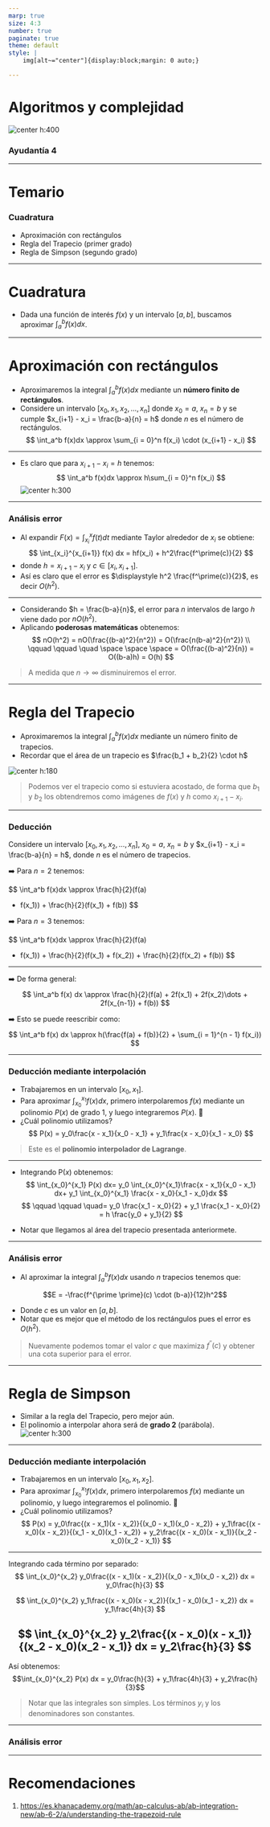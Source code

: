 ```yaml
---
marp: true
size: 4:3
number: true
paginate: true
theme: default
style: |
    img[alt~="center"]{display:block;margin: 0 auto;}

---
```

Algoritmos y complejidad 
===
![center h:400](./images/portada.png)
### Ayudantía 4
---
# Temario
### Cuadratura
- Aproximación con rectángulos
- Regla del Trapecio (primer grado)
- Regla de Simpson (segundo grado)

---
# Cuadratura
- Dada una función de interés $f(x)$ y un intervalo $[a,b]$, buscamos aproximar $\int_a^b f(x) dx$.

---
# Aproximación con rectángulos
- Aproximaremos la integral $\displaystyle \int_a^b f(x) dx$ mediante un **número finito de rectángulos**.
- Considere un intervalo $[x_0, x_1, x_2 , \dots, x_n]$ donde $x_0 = a$, $x_n = b$ y se cumple $x_{i+1} - x_i = \frac{b-a}{n} = h$ donde $n$ es el número de rectángulos.
$$
\int_a^b f(x)dx \approx \sum_{i = 0}^n f(x_i) \cdot (x_{i+1} - x_i)
$$

---
- Es claro que para $x_{i+1} - x_i = h$ tenemos:
$$
\int_a^b f(x)dx \approx h\sum_{i = 0}^n f(x_i) 
$$
![center h:300](./images/rectangulitos.svg)

---
### Análisis error
- Al expandir $\displaystyle F(x) = \int_{x_i}^x f(t)dt$ mediante Taylor alrededor de $x_i$ se obtiene:
$$
\int_{x_i}^{x_{i+1}} f(x) dx = hf(x_i) + h^2\frac{f^\prime(c)}{2}
$$
- donde $h = x_{i+1} - x_i$ y $c \in [x_i, x_{i+1}]$.
- Así es claro que el error es $\displaystyle h^2 \frac{f^\prime(c)}{2}$, es decir $O(h^2)$.

---
- Considerando $h = \frac{b-a}{n}$, el error para $n$ intervalos de largo $h$ viene dado por $nO(h^2)$. 
- Aplicando **poderosas matemáticas** obtenemos:
$$
nO(h^2) = nO(\frac{(b-a)^2}{n^2}) = O(\frac{n(b-a)^2}{n^2}) \\ \qquad \qquad \quad  \space \space \space = O(\frac{(b-a)^2}{n}) = O((b-a)h) = O(h)
$$
> A medida que $n \rightarrow \infty$ disminuiremos el error.

---
# Regla del Trapecio
- Aproximaremos la integral $\displaystyle \int_a^b f(x) dx$ mediante un número finito de trapecios.
- Recordar que el área de un trapecio es $\frac{b_1 + b_2}{2} \cdot h$
  
![center h:180](./images/trapecio.png)

> Podemos ver el trapecio como si estuviera acostado, de forma que $b_1$ y $b_2$ los obtendremos como imágenes de $f(x)$ y $h$ como $x_{i+1} - x_i$.

---
### Deducción
Considere un intervalo $[x_0, x_1, x_2 , \dots, x_n]$, $x_0 = a$, $x_n = b$ y  $x_{i+1} - x_i = \frac{b-a}{n} = h$, donde $n$ es el número de trapecios.

:arrow_right: Para $n = 2$ tenemos:

$$ \int_a^b f(x)dx \approx \frac{h}{2}(f(a)
 + f(x_1)) + \frac{h}{2}(f(x_1) + f(b))
$$

:arrow_right: Para $n = 3$ tenemos:

$$ \int_a^b f(x)dx \approx \frac{h}{2}(f(a)
 + f(x_1)) + \frac{h}{2}(f(x_1) + f(x_2)) + \frac{h}{2}(f(x_2) + f(b))
$$

---
:arrow_right: De forma general: 
$$
\int_a^b f(x) dx \approx \frac{h}{2}(f(a) + 2f(x_1) + 2f(x_2)\dots + 2f(x_{n-1}) + f(b))
$$

:arrow_right: Esto se puede reescribir como:
$$
\int_a^b f(x) dx \approx h(\frac{f(a) + f(b)}{2} + \sum_{i = 1}^{n - 1} f(x_i))
$$


---
### Deducción mediante interpolación
- Trabajaremos en un intervalo $[x_0, x_1]$.
- Para aproximar $\displaystyle\int_{x_0}^{x_1} f(x) dx$, primero interpolaremos $f(x)$ mediante un polinomio $P(x)$ de grado 1, y luego integraremos $P(x)$. :thinking:
- ¿Cuál polinomio utilizamos?
$$
P(x) = y_0\frac{x - x_1}{x_0 - x_1} + y_1\frac{x - x_0}{x_1 - x_0}
$$
> Este es el **polinomio interpolador de Lagrange**.

---
- Integrando P$(x)$ obtenemos:
    $$
    \int_{x_0}^{x_1} P(x) dx= y_0 \int_{x_0}^{x_1}\frac{x - x_1}{x_0 - x_1} dx+ y_1 \int_{x_0}^{x_1} \frac{x - x_0}{x_1 - x_0}dx
    $$
    $$
    \qquad \qquad  \quad= y_0 \frac{x_1 - x_0}{2} + y_1 \frac{x_1 - x_0}{2} = h \frac{y_0 + y_1}{2}
    $$

- Notar que llegamos al área del trapecio presentada anteriormete. 


---
### Análisis error
- Al aproximar la integral $\displaystyle \int_a^b f(x)dx$ usando $n$ trapecios tenemos que:

$$E = -\frac{f^{\prime \prime}(c) \cdot (b-a)}{12}h^2$$
- Donde $c$ es un valor en $[a,b]$.
- Notar que es mejor que el método de los rectángulos pues el error es $O(h^2)$.
> Nuevamente podemos tomar el valor $c$ que maximiza $f^{\prime \prime}(c)$ y obtener una cota superior para el error.

---
# Regla de Simpson
- Similar a la regla del Trapecio, pero mejor aún.
- El polinomio a interpolar ahora será de **grado 2**  (parábola).
![center h:300](./images/simpson.png)
---
### Deducción mediante interpolación
- Trabajaremos en un intervalo $[x_0, x_1, x_2]$.
- Para aproximar $\displaystyle\int_{x_0}^{x_1} f(x) dx$, primero interpolaremos $f(x)$ mediante un polinomio, y luego integraremos el polinomio. :thinking:
- ¿Cuál polinomio utilizamos?
    $$
    P(x) = y_0\frac{(x - x_1)(x - x_2)}{(x_0 - x_1)(x_0 - x_2)} + y_1\frac{(x - x_0)(x - x_2)}{(x_1 - x_0)(x_1 - x_2)} + y_2\frac{(x - x_0)(x - x_1)}{(x_2 - x_0)(x_2 - x_1)}
    $$

---
Integrando cada término por separado:
$$
\int_{x_0}^{x_2} y_0\frac{(x - x_1)(x - x_2)}{(x_0 - x_1)(x_0 - x_2)} dx = y_0\frac{h}{3}
$$

$$
\int_{x_0}^{x_2} y_1\frac{(x - x_0)(x - x_2)}{(x_1 - x_0)(x_1 - x_2)} dx = y_1\frac{4h}{3}
$$

$$
\int_{x_0}^{x_2} y_2\frac{(x - x_0)(x - x_1)}{(x_2 - x_0)(x_2 - x_1)} dx = y_2\frac{h}{3}
$$
---
Así obtenemos:
$$\int_{x_0}^{x_2} P(x) dx = y_0\frac{h}{3} + y_1\frac{4h}{3} + y_2\frac{h}{3}$$

> Notar que las integrales son simples. Los términos $y_i$ y los denominadores son constantes. 
---
### Análisis error

---
# Recomendaciones
1. https://es.khanacademy.org/math/ap-calculus-ab/ab-integration-new/ab-6-2/a/understanding-the-trapezoid-rule